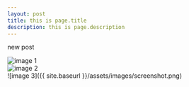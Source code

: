 ```yaml
---
layout: post
title: this is page.title
description: this is page.description
---
```

new post  

![image 1](screenshot.png)  
![image 2](/assets/images/screenshot.png)  
![image 3]({{ site.baseurl }}/assets/images/screenshot.png)  



